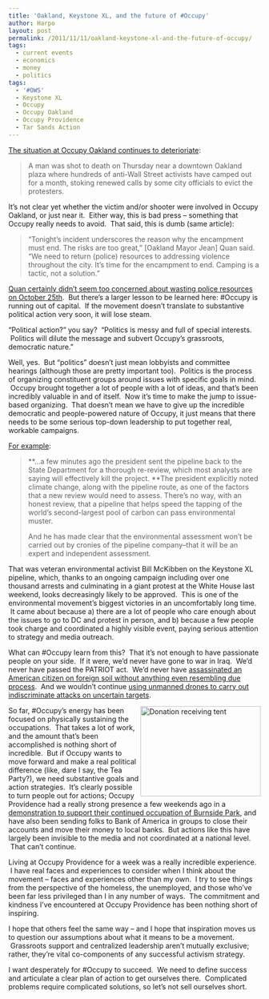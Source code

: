 ```yaml
---
title: 'Oakland, Keystone XL, and the future of #Occupy'
author: Harpo
layout: post
permalink: /2011/11/11/oakland-keystone-xl-and-the-future-of-occupy/
tags:
  - current events
  - economics
  - money
  - politics
tags:
  - '#OWS'
  - Keystone XL
  - Occupy
  - Occupy Oakland
  - Occupy Providence
  - Tar Sands Action
---
```

<a href="http://www.msnbc.msn.com/id/45252610/ns/us_news-life/#.Tr1FZGAZGHo" target="_blank">The situation at Occupy Oakland continues to deterioriate</a>:

> A man was shot to death on Thursday near a downtown Oakland plaza where hundreds of anti-Wall Street activists have camped out for a month, stoking renewed calls by some city officials to evict the protesters.

It&#8217;s not clear yet whether the victim and/or shooter were involved in Occupy Oakland, or just near it.  Either way, this is bad press – something that Occupy really needs to avoid.  That said, this is dumb (same article):

> &#8220;Tonight&#8217;s incident underscores the reason why the encampment must end. The risks are too great,&#8221; [Oakland Mayor Jean] Quan said. &#8220;We need to return (police) resources to addressing violence throughout the city. It&#8217;s time for the encampment to end. Camping is a tactic, not a solution.&#8221;

<a href="http://www.youtube.com/watch?v=j7r2ETi5C1A&feature=related" target="_blank">Quan certainly didn&#8217;t seem too concerned about wasting police resources on October 25th</a>.  But there&#8217;s a larger lesson to be learned here: #Occupy is running out of capital.  If the movement doesn&#8217;t translate to substantive political action very soon, it will lose steam.

&#8220;Political action?&#8221; you say?  &#8220;Politics is messy and full of special interests.  Politics will dilute the message and subvert Occupy&#8217;s grassroots, democratic nature.&#8221;

Well, yes.  But &#8220;politics&#8221; doesn&#8217;t just mean lobbyists and committee hearings (although those are pretty important too).  Politics is the process of organizing constituent groups around issues with specific goals in mind.  Occupy brought together a lot of people with a lot of ideas, and that&#8217;s been incredibly valuable in and of itself.  Now it&#8217;s time to make the jump to issue-based organizing.  That doesn&#8217;t mean we have to give up the incredible democratic and people-powered nature of Occupy, it just means that there needs to be some serious top-down leadership to put together real, workable campaigns.

<a href="http://www.tarsandsaction.org/big-news-won-won/" target="_blank">For example</a>:

> **&#8230;a few minutes ago the president sent the pipeline back to the State Department for a thorough re-review, which most analysts are saying will effectively kill the project. **The president explicitly noted climate change, along with the pipeline route, as one of the factors that a new review would need to assess. There’s no way, with an honest review, that a pipeline that helps speed the tapping of the world’s second-largest pool of carbon can pass environmental muster.
> 
> And he has made clear that the environmental assessment won’t be carried out by cronies of the pipeline company–that it will be an expert and independent assessment.

That was veteran environmental activist Bill McKibben on the Keystone XL pipeline, which, thanks to an ongoing campaign including over one thousand arrests and culminating in a giant protest at the White House last weekend, looks decreasingly likely to be approved.  This is one of the environmental movement&#8217;s biggest victories in an uncomfortably long time.  It came about because a) there are a lot of people who care enough about the issues to go to DC and protest in person, and b) because a few people took charge and coordinated a highly visible event, paying serious attention to strategy and media outreach.

What can #Occupy learn from this?  That it&#8217;s not enough to have passionate people on your side.  If it were, we&#8217;d never have gone to war in Iraq.  We&#8217;d never have passed the PATRIOT act.  We&#8217;d never have <a href="http://www.nytimes.com/2011/10/01/world/middleeast/anwar-al-awlaki-is-killed-in-yemen.html?pagewanted=all" target="_blank">assassinated an American citizen on foreign soil without anything even resembling due process</a>.  And we wouldn&#8217;t continue <a href="http://www.salon.com/2011/11/05/the_drone_mentality/singleton/" target="_blank">using unmanned drones to carry out indiscriminate attacks on uncertain targets</a>.

<div style="float:right;">
  <a title="Occupy Providence donation receiving tent | photo by me" href="http://www.flickr.com/photos/renaissanceboy/6264320286/"><img src="http://farm7.static.flickr.com/6110/6264320286_0cbcec6b5a_m.jpg" alt="Donation receiving tent" width="240" height="180" /></a>
</div>

So far, #Occupy&#8217;s energy has been focused on physically sustaining the occupations.  That takes a lot of work, and the amount that&#8217;s been accomplished is nothing short of incredible.  But if Occupy wants to move forward and make a real political difference (like, dare I say, the Tea Party?), we need substantive goals and action strategies.  It&#8217;s clearly possible to turn people out for actions; Occupy Providence had a really strong presence a few weekends ago in a <a href="http://www.youtube.com/watch?v=Pi7aE8RWPI4" target="_blank">demonstration to support their continued occupation of Burnside Park</a>, and have also been sending folks to Bank of America in groups to close their accounts and move their money to local banks.  But actions like this have largely been invisible to the media and not coordinated at a national level.  That can&#8217;t continue.

Living at Occupy Providence for a week was a really incredible experience.  I have real faces and experiences to consider when I think about the movement – faces and experiences other than my own.  I try to see things from the perspective of the homeless, the unemployed, and those who&#8217;ve been far less privileged than I in any number of ways.  The commitment and kindness I&#8217;ve encountered at Occupy Providence has been nothing short of inspiring.

I hope that others feel the same way – and I hope that inspiration moves us to question our assumptions about what it means to be a movement.  Grassroots support and centralized leadership aren&#8217;t mutually exclusive; rather, they&#8217;re vital co-components of any successful activism strategy.

I want desperately for #Occupy to succeed.  We need to define success and articulate a clear plan of action to get ourselves there.  Complicated problems require complicated solutions, so let&#8217;s not sell ourselves short.